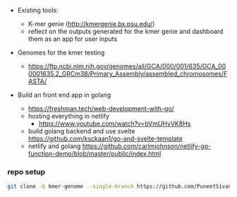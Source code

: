 - Existing tools:
    - K-mer genie (http://kmergenie.bx.psu.edu/)
    - reflect on the outputs generated for the kmer genie and dashboard them as an app for user inputs
- Genomes for the kmer testing
    - https://ftp.ncbi.nlm.nih.gov/genomes/all/GCA/000/001/635/GCA_000001635.2_GRCm38/Primary_Assembly/assembled_chromosomes/FASTA/

- Build an front end app in golang
    - https://freshman.tech/web-development-with-go/
    - hosting everything in netlify
        - https://www.youtube.com/watch?v=bVmUHvVK8Hs
    - build golang backend and use svelte https://github.com/ksckaan1/go-and-svelte-template
    - netlify and golang https://github.com/carlmjohnson/netlify-go-function-demo/blob/master/public/index.html

### repo setup
```bash
git clone -b kmer-genome --single-branch https://github.com/PuneetSivananda/ytube-projects .
```